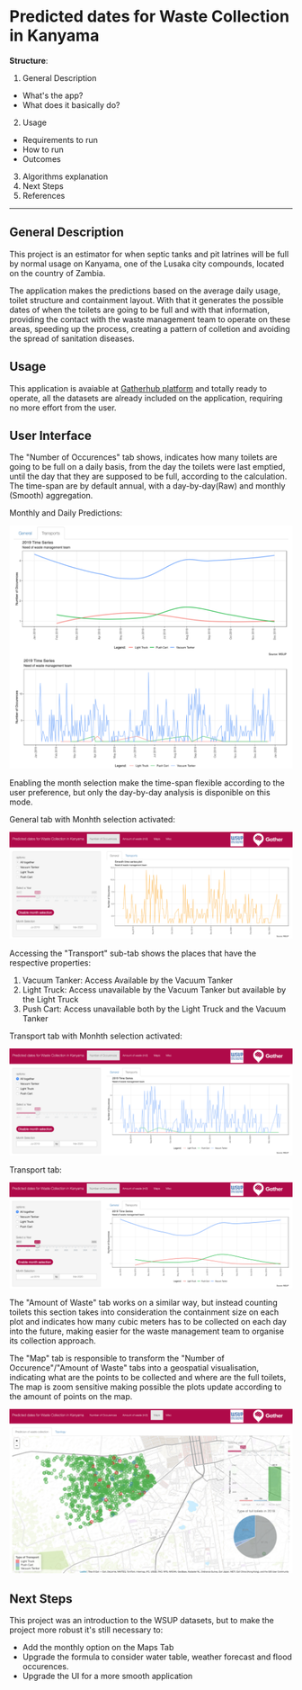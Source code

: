 # Predicted dates for Waste Collection in Kanyama

**Structure**:

1. General Description
  - What's the app?
  - What does it basically do?
2. Usage
  - Requirements to run
  - How to run
  - Outcomes
3. Algorithms explanation
4. Next Steps
5. References

***

## General Description

This project is an estimator for when septic tanks and pit latrines will be full by normal usage on Kanyama, one of the Lusaka city compounds, located on the country of Zambia.

The application makes the predictions based on the average daily usage, toilet structure and containment layout. With that it generates the possible dates of when the toilets are going to be full and with that information, providing the contact with the waste management team to operate on these areas, speeding up the process, creating a pattern of colletion and avoiding the spread of sanitation diseases.

## Usage

This application is avaiable at [Gatherhub platform](https://gatherhub.shinyapps.io/shiny/) and totally ready to operate, all the datasets are already included on the application, requiring no more effort from the user.

## User Interface

The "Number of Occurences" tab shows, indicates how many toilets are going to be full on a daily basis, from the day the toilets were last emptied, until the day that they are supposed to be full, according to the calculation. The time-span are by default annual, with a day-by-day(Raw) and monthly (Smooth) aggregation. 

Monthly and Daily Predictions:

![Default panel](data/print3.png)

Enabling the month selection make the time-span flexible according to the user preference, but only the day-by-day analysis is disponible on this mode. 

General tab with Monhth selection activated:

![General Option](data/print4.png)

Accessing the "Transport" sub-tab shows the places that have the respective properties:

1. Vacuum Tanker: Access Available by the Vacuum Tanker
2. Light Truck: Access unavailable by the Vacuum Tanker but available by the Light Truck
3. Push Cart: Access unavailable both by the Light Truck and the Vacuum Tanker

Transport tab with Monhth selection activated:

![General Option](data/print5.png)

Transport tab:

![Transport Option](data/print2.png)

The "Amount of Waste" tab works on a similar way, but instead counting toilets this section takes into consideration the containment size on each plot and indicates how many cubic meters has to be collected on each day into the future, making easier for the waste management team to organise its collection approach.

The "Map" tab is responsible to transform the "Number of Occurence"/"Amount of Waste" tabs into a geospatial visualisation, indicating what are the points to be collected and where are the full toilets, The map is zoom sensitive making possible the plots update according to the amount of points on the map.

![Map Option](data/print1.png)


## Next Steps

This project was an introduction to the WSUP datasets, but to make the project more robust it's still necessary to:

* Add the monthly option on the Maps Tab
* Upgrade the formula to consider water table, weather forecast and flood occurences.
* Upgrade the UI for a more smooth application


